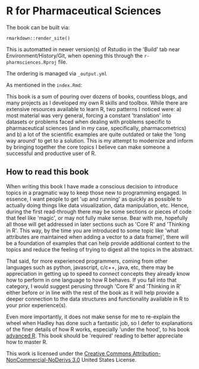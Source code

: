 # R for Pharmaceutical Sciences

The book can be built via:

```
rmarkdown::render_site()
```

This is automatted in newer version(s) of Rstudio in the 'Build' tab near Environment/History/Git, when opening this through the `r-pharmsciences.Rproj` file.

The ordering is managed via `_output.yml`


As mentioned in the `index.Rmd`:


This book is a sum of pouring over dozens of books, countless blogs, and many projects as I developed my own R skills and toolbox. While there are extensive resources available to learn R, two patterns I noticed were: a) most material was very general, forcing a constant 'translation' into datasets or problems faced when dealing with problems specific to pharmaceutical sciences (and in my case, specifically, pharmacometrics) and b) a lot of the scientific examples are quite outdated or take the 'long way around' to get to a solution. This is my attempt to modernize and inform by bringing together the core topics I believe can make someone a successful and productive user of R. 


## How to read this book

When writing this book I have made a conscious decision to introduce
topics in a pragmatic way to keep those new to programming engaged. In essence, I want people to get 'up and running' as quickly as possible to actually doing things like data visualization, data manipulation, etc. Hence, during the first read-through there may be some sections or pieces of code that feel like 'magic', or may not fully make sense. Bear with me, hopefully all those will get addressed in later sections such as 'Core R' and 'Thinking in R'. This way, by the time you are introduced to some topic like 'what attributes are maintained when adding a vector to a data frame)', there will be a foundation of examples that can help provide additional context to the topics and reduce the feeling of trying to digest all the topics in the abstract. 

That said, for more experienced programmers, coming from other languages such as python, javascript, c/c++, java, etc, there may be appreciation in getting up to speed to connect concepts they already know how to perform in one language to how R behaves. If you fall into that category, I would suggest perusing through 'Core R' and 'Thinking in R' either before or in line with the rest of the book as it will help provide a deeper connection to the data structures and functionality available in R to your prior experience(s).

Even more importantly, it does not make sense for me to re-explain the wheel when Hadley has done such a fantastic job, so I defer to explanations of the finer details of how R works, especially 'under the hood', to his book [advanced R](http://adv-r.had.co.nz/). This book should be 'required' reading to better appreciate how to master R.

This work is licensed under the [Creative Commons Attribution-NonCommercial-NoDerivs 3.0](http://creativecommons.org/licenses/by-nc-nd/3.0/us/) United States License. 
